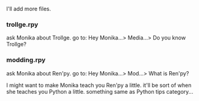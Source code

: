I'll add more files.

### trollge.rpy
 ask Monika about Trollge. go to: Hey Monika...> Media...> Do you know Trollge?
### modding.rpy
 ask Monika about Ren'py. go to: Hey Monika...> Mod...> What is Ren'py?

I might want to make Monika teach you Ren'py a little. it'll be sort of when she teaches you Python a little. something same as Python tips category...
